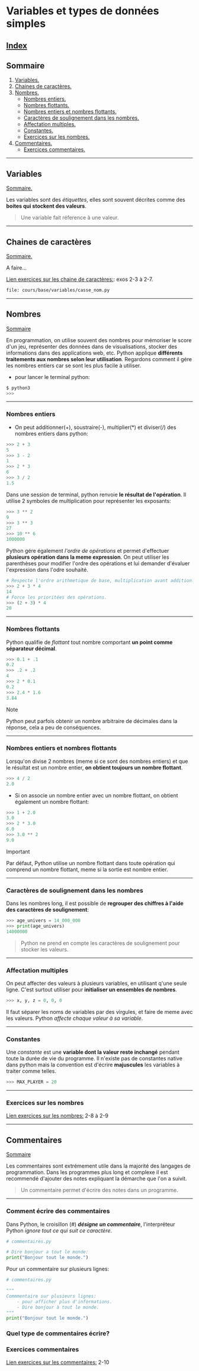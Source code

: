 # Variables et types de données simples

## [Index](/README.md)

## Sommaire

1. [Variables.](#variables)
2. [Chaines de caractères.](#chaines-de-caractères)
3. [Nombres.](#nombres)
    - [Nombres entiers.](#nombres-entiers)
    - [Nombres flottants.](#nombres-flottants)
    - [Nombres entiers et nombres flottants.](#nombres-entiers-et-nombres-flottants)
    - [Caractères de soulignement dans les nombres.](#caractères-de-soulignement-dans-les-nombres)
    - [Affectation multiples.](#affectation-multiples)
    - [Constantes.](#constantes)
    - [Exercices sur les nombres.](#exercices-sur-les-nombres)
4. [Commentaires.](#commentaires)
    - [Exercices commentaires.](#exercices-commentaires)

----------------------------------------------------------------------------

## Variables

[Sommaire.](#sommaire)

Les variables sont des *étiquettes*, elles sont souvent décrites comme des **boites qui stockent des valeurs**.
> Une variable fait réference à une valeur.

----------------------------------------------------------------------------

## Chaines de caractères

[Sommaire.](#sommaire)

A faire...

[Lien exercices sur les chaine de caractères:](/base/variables/casse_nom.py): exos 2-3 à 2-7.

```bash
file: cours/base/variables/casse_nom.py
```

----------------------------------------------------------------------------

## Nombres

[Sommaire](#sommaire)

En programmation, on utilise souvent des nombres pour mémoriser le score d'un jeu, représenter des données dans de visualisations, stocker des informations dans des applications web, etc.
Python applique **différents traitements aux nombres selon leur utilisation**.
Regardons comment il gére les nombres entiers car se sont les plus facile à utiliser.

- pour lancer le terminal python:

```bash
$ python3
>>>
```

----------------------------------------------------------------------------

### Nombres entiers

- On peut additionner(+), soustraire(-), multiplier(*) et diviser(/) des nombres entiers dans python:

````python
>>> 2 + 3
5
>>> 3 - 2
1
>>> 2 * 3
6
>>> 3 / 2
1.5
````

Dans une session de terminal, python renvoie **le résultat de l'opération**.
Il utilise 2 symboles de multiplication pour représenter les exposants:

```python
>>> 3 ** 2
9
>>> 3 ** 3
27
>>> 10 ** 6
1000000
```

Python gére également *l'ordre de opérations* et permet d'effectuer **plusieurs opération dans la meme expression**.
On peut utiliser les parenthèses pour modifier l'ordre des opérations et lui demander d'évaluer l'expression dans l'odre souhaité.

```python
# Respecte l'ordre arithmetique de base, multiplication avant addition.
>>> 2 + 3 * 4
14
# Force les prioritées des opérations.
>>> (2 + 3) * 4
20
```

----------------------------------------------------------------------------

### Nombres flottants

Python qualifie de *flottant* tout nombre comportant **un point comme séparateur décimal**.

```python
>>> 0.1 + .1
0.2
>>> .2 + .2
4
>>> 2 * 0.1
0.2
>>> 2.4 * 1.6
3.84
```

> [!NOTE]
> Python peut parfois obtenir un nombre arbitraire de décimales dans la réponse, cela a peu de conséquences.

----------------------------------------------------------------------------

### Nombres entiers et nombres flottants

Lorsqu'on divise 2 nombres (meme si ce sont des nombres entiers) et que le résultat est un nombre entier, **on obtient toujours un nombre flottant**.

```python
>>> 4 / 2
2.0
```

- Si on associe un nombre entier avec un nombre flottant, on obtient également un nombre flottant:

```python
>>> 1 + 2.0
3.0
>>> 2 * 3.0
6.0
>>> 3.0 ** 2
9.0
```

> [!IMPORTANT]
> Par défaut, Python utilise un nombre flottant dans toute opération qui comprend un nombre flottant, meme si la sortie est nombre entier.

----------------------------------------------------------------------------

### Caractères de soulignement dans les nombres

Dans les nombres long, il est possible de **regrouper des chiffres à l'aide des caractères de soulignement**:

```python
>>> age_univers = 14_000_000
>>> print(age_univers)
14000000
```

> Python ne prend en compte les caractères de soulignement pour stocker les valeurs.

----------------------------------------------------------------------------

### Affectation multiples

On peut affecter des valeurs à plusieurs variables, en utilisant q'une seule ligne.
C'est surtout utiliser pour **initialiser un ensembles de nombres**.

```python
>>> x, y, z = 0, 0, 0
```

Il faut séparer les noms de variables par des virgules, et faire de meme avec les valeurs.
Python *affecte chaque valeur à sa variable*.

----------------------------------------------------------------------------

### Constantes

Une *constante* est une **variable dont la valeur reste inchangé** pendant toute la durée de vie du programme.
Il n'existe pas de constantes native dans python mais la convention est d'écrire **majuscules** les variables à traiter comme telles.

```python
>>> MAX_PLAYER = 20
```

----------------------------------------------------------------------------

### Exercices sur les nombres

[Lien exercices sur les nombres:](/base/variables/nombres.py) 2-8 à 2-9

----------------------------------------------------------------------------

## Commentaires

[Sommaire](#sommaire)

Les commentaires sont extrémement utile dans la majorité des langages de programmation.
Dans les programmes plus long et complexe il est recommendé d'ajouter des notes expliquant
la démarche que l'on a suivit.

> Un commentaire permet d'écrire des notes dans un programme.

----------------------------------------------------------------------------

### Comment écrire des commentaires

Dans Python, le croisillon (#) ***désigne un commentaire***, l'interpréteur Python *ignore tout ce qui suit ce caractère*.

```python
# commentaires.py

# Dire bonjour a tout le monde:
print("Bonjour tout le monde.")
```

Pour un commentaire sur plusieurs lignes:

```python
# commentaires.py

"""
Commmentaire sur plusieurs lignes:
    - pour afficher plus d'informations.
    - Dire bonjour à tout le monde.
"""
print("Bonjour tout le monde.")
```

### Quel type de commentaires écrire?

### Exercices commentaires

[Lien exercices sur les commentaires:](/base/variables/commentaires.py) 2-10
